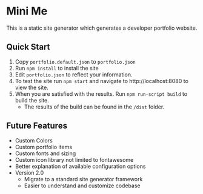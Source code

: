 Mini Me
=======

This is a static site generator which generates a developer portfolio website.

## Quick Start
1. Copy `portfolio.default.json` to `portfolio.json`
2. Run `npm install` to install the site
3. Edit `portfolio.json` to reflect your information.
4. To test the site run `npm start` and navigate to http://localhost:8080 to view the site.
5. When you are satisfied with the results. Run `npm run-script build` to build the site.
    * The results of the build can be found in the `/dist` folder.

## Future Features
* Custom Colors
* Custom portfolio items
* Custom fonts and sizing
* Custom icon library not limited to fontawesome
* Better explanation of available configuration options
* Version 2.0
    * Migrate to a standard site generator framework
    * Easier to understand and customize codebase